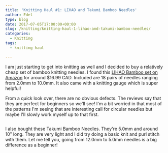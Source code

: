 ```yaml
---
title: 'Knitting Haul #1: LIHAO and Takumi Bamboo Needles'
author: Edel
type: blog
date: 2017-07-05T17:00:00+00:00
slug: /knitting/knitting-haul-1-lihao-and-takumi-bamboo-needles/
categories:
  - Knitting
tags:
  - knitting haul

---
```

I am just starting to get into knitting as well and I decided to buy a relatively cheap set of bamboo knitting needles. I found this [LIHAO Bamboo set on Amazon][1] for around $16.99 CAD. Included are 18 pairs of needles ranging from 2.0mm to 10.0mm. It also came with a knitting gauge which is super helpful!

From a quick look over, there are no obvious defects. The reviews say that they are perfect for beginners so we'll see! I'm a bit worried in that most of the patterns I'm seeing that are interesting call for circular needles but maybe I'll slowly work myself up to that first.

<img data-attachment-id="493" data-permalink="http://edelgrace.me/blog/knitting/knitting-haul-1-lihao-and-takumi-bamboo-needles/attachment/20170611_102146/" data-orig-file="https://i0.wp.com/edelgrace.me/blog/wp-content/uploads/2017/07/20170611_102146.png?fit=1000%2C755" data-orig-size="1000,755" data-comments-opened="1" data-image-meta="{&quot;aperture&quot;:&quot;0&quot;,&quot;credit&quot;:&quot;&quot;,&quot;camera&quot;:&quot;&quot;,&quot;caption&quot;:&quot;&quot;,&quot;created_timestamp&quot;:&quot;0&quot;,&quot;copyright&quot;:&quot;&quot;,&quot;focal_length&quot;:&quot;0&quot;,&quot;iso&quot;:&quot;0&quot;,&quot;shutter_speed&quot;:&quot;0&quot;,&quot;title&quot;:&quot;&quot;,&quot;orientation&quot;:&quot;0&quot;}" data-image-title="20170611_102146" data-image-description="" data-medium-file="https://i0.wp.com/edelgrace.me/blog/wp-content/uploads/2017/07/20170611_102146.png?fit=300%2C227" data-large-file="https://i0.wp.com/edelgrace.me/blog/wp-content/uploads/2017/07/20170611_102146.png?fit=663%2C501" src="https://i0.wp.com/edelgrace.me/blog/wp-content/uploads/2017/07/20170611_102146.png?resize=663%2C501" alt="" class="aligncenter size-full wp-image-493" srcset="https://i0.wp.com/edelgrace.me/blog/wp-content/uploads/2017/07/20170611_102146.png?w=1000 1000w, https://i0.wp.com/edelgrace.me/blog/wp-content/uploads/2017/07/20170611_102146.png?resize=300%2C227 300w, https://i0.wp.com/edelgrace.me/blog/wp-content/uploads/2017/07/20170611_102146.png?resize=768%2C580 768w, https://i0.wp.com/edelgrace.me/blog/wp-content/uploads/2017/07/20170611_102146.png?resize=982%2C741 982w, https://i0.wp.com/edelgrace.me/blog/wp-content/uploads/2017/07/20170611_102146.png?resize=400%2C302 400w" sizes="(max-width: 663px) 100vw, 663px" data-recalc-dims="1" />

I also bought these Takumi Bamboo Needles. They're 5.0mm and around 10&#8243; long. They are very light and I did try doing a basic knit and purl stitch with them. Let me tell you, going from 12.0mm to 5.0mm needles is a big difference as a beginner!

<img data-attachment-id="494" data-permalink="http://edelgrace.me/blog/knitting/knitting-haul-1-lihao-and-takumi-bamboo-needles/attachment/20170611_102322/" data-orig-file="https://i0.wp.com/edelgrace.me/blog/wp-content/uploads/2017/07/20170611_102322.png?fit=1000%2C691" data-orig-size="1000,691" data-comments-opened="1" data-image-meta="{&quot;aperture&quot;:&quot;0&quot;,&quot;credit&quot;:&quot;&quot;,&quot;camera&quot;:&quot;&quot;,&quot;caption&quot;:&quot;&quot;,&quot;created_timestamp&quot;:&quot;0&quot;,&quot;copyright&quot;:&quot;&quot;,&quot;focal_length&quot;:&quot;0&quot;,&quot;iso&quot;:&quot;0&quot;,&quot;shutter_speed&quot;:&quot;0&quot;,&quot;title&quot;:&quot;&quot;,&quot;orientation&quot;:&quot;0&quot;}" data-image-title="20170611_102322" data-image-description="" data-medium-file="https://i0.wp.com/edelgrace.me/blog/wp-content/uploads/2017/07/20170611_102322.png?fit=300%2C207" data-large-file="https://i0.wp.com/edelgrace.me/blog/wp-content/uploads/2017/07/20170611_102322.png?fit=663%2C458" src="https://i0.wp.com/edelgrace.me/blog/wp-content/uploads/2017/07/20170611_102322.png?resize=663%2C458" alt="" class="aligncenter size-large wp-image-494" srcset="https://i0.wp.com/edelgrace.me/blog/wp-content/uploads/2017/07/20170611_102322.png?w=1000 1000w, https://i0.wp.com/edelgrace.me/blog/wp-content/uploads/2017/07/20170611_102322.png?resize=300%2C207 300w, https://i0.wp.com/edelgrace.me/blog/wp-content/uploads/2017/07/20170611_102322.png?resize=768%2C531 768w, https://i0.wp.com/edelgrace.me/blog/wp-content/uploads/2017/07/20170611_102322.png?resize=982%2C679 982w, https://i0.wp.com/edelgrace.me/blog/wp-content/uploads/2017/07/20170611_102322.png?resize=400%2C276 400w" sizes="(max-width: 663px) 100vw, 663px" data-recalc-dims="1" />

 [1]: https://www.amazon.ca/gp/product/B00QGI9ZPG